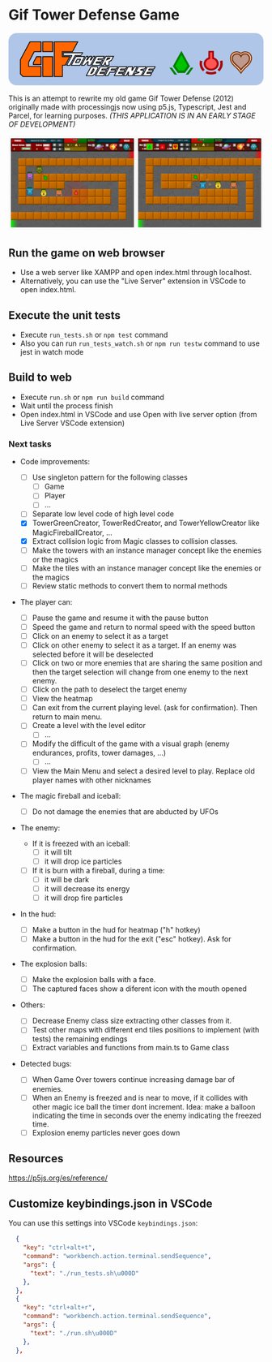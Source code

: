 # Gif Tower Defense Game

![git tower defense banner](https://github.com/darellanodev/gif-tower-defense/blob/main/img/github_readme/banner.png?raw=true)

This is an attempt to rewrite my old game Gif Tower Defense (2012) originally made with processingjs now using p5.js, Typescript, Jest and Parcel, for learning purposes. _(THIS APPLICATION IS IN AN EARLY STAGE OF DEVELOPMENT)_

![git tower defense screenshots](https://github.com/darellanodev/gif-tower-defense/blob/main/img/github_readme/screenshots.png?raw=true)

## Run the game on web browser

- Use a web server like XAMPP and open index.html through localhost.
- Alternatively, you can use the "Live Server" extension in VSCode to open index.html.

## Execute the unit tests

- Execute `run_tests.sh` or `npm test` command
- Also you can run `run_tests_watch.sh` or `npm run testw` command to use jest in watch mode

## Build to web

- Execute `run.sh` or `npm run build` command
- Wait until the process finish
- Open index.html in VSCode and use Open with live server option (from Live Server VSCode extension)

### Next tasks

- Code improvements:

  - [ ] Use singleton pattern for the following classes
    - [ ] Game
    - [ ] Player
    - [ ] ...
  - [ ] Separate low level code of high level code
  - [x] TowerGreenCreator, TowerRedCreator, and TowerYellowCreator like MagicFireballCreator, ...
  - [x] Extract collision logic from Magic classes to collision classes.
  - [ ] Make the towers with an instance manager concept like the enemies or the magics
  - [ ] Make the tiles with an instance manager concept like the enemies or the magics
  - [ ] Review static methods to convert them to normal methods

- The player can:

  - [ ] Pause the game and resume it with the pause button
  - [ ] Speed the game and return to normal speed with the speed button
  - [ ] Click on an enemy to select it as a target
  - [ ] Click on other enemy to select it as a target. If an enemy was selected before it will be deselected
  - [ ] Click on two or more enemies that are sharing the same position and then the target selection will change from one enemy to the next enemy.
  - [ ] Click on the path to deselect the target enemy
  - [ ] View the heatmap
  - [ ] Can exit from the current playing level. (ask for confirmation). Then return to main menu.
  - [ ] Create a level with the level editor
    - [ ] ...
  - [ ] Modify the difficult of the game with a visual graph (enemy endurances, profits, tower damages, ...)
    - [ ] ...
  - [ ] View the Main Menu and select a desired level to play. Replace old player names with other nicknames

- The magic fireball and iceball:

  - [ ] Do not damage the enemies that are abducted by UFOs

- The enemy:

  - If it is freezed with an iceball:
    - [ ] it will tilt
    - [ ] it will drop ice particles
  - [ ] If it is burn with a fireball, during a time:
    - [ ] it will be dark
    - [ ] it will decrease its energy
    - [ ] it will drop fire particles

- In the hud:

  - [ ] Make a button in the hud for heatmap ("h" hotkey)
  - [ ] Make a button in the hud for the exit ("esc" hotkey). Ask for confirmation.

- The explosion balls:

  - [ ] Make the explosion balls with a face.
  - [ ] The captured faces show a diferent icon with the mouth opened

- Others:

  - [ ] Decrease Enemy class size extracting other classes from it.
  - [ ] Test other maps with different end tiles positions to implement (with tests) the remaining endings
  - [ ] Extract variables and functions from main.ts to Game class

- Detected bugs:

  - [ ] When Game Over towers continue increasing damage bar of enemies.
  - [ ] When an Enemy is freezed and is near to move, if it collides with other magic ice ball the timer dont increment. Idea: make a balloon indicating the time in seconds over the enemy indicating the freezed time.
  - [ ] Explosion enemy particles never goes down

## Resources

<https://p5js.org/es/reference/>

## Customize keybindings.json in VSCode

You can use this settings into VSCode `keybindings.json`:

```json
  {
    "key": "ctrl+alt+t",
    "command": "workbench.action.terminal.sendSequence",
    "args": {
      "text": "./run_tests.sh\u000D"
    },
  },
  {
    "key": "ctrl+alt+r",
    "command": "workbench.action.terminal.sendSequence",
    "args": {
      "text": "./run.sh\u000D"
    },
  },
```

